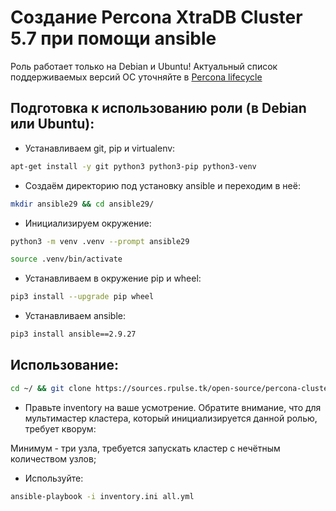 # Создание Percona XtraDB Cluster 5.7 при помощи ansible
Роль работает только на Debian и Ubuntu! Актуальный список поддерживаемых версий ОС уточняйте в [Percona lifecycle](https://www.percona.com/services/policies/percona-software-support-lifecycle#mysql)

## Подготовка к использованию роли (в Debian или Ubuntu):

- Устанавливаем git, pip и virtualenv:

```bash
apt-get install -y git python3 python3-pip python3-venv
```

- Создаём директорию под установку ansible и переходим в неё:

```bash
mkdir ansible29 && cd ansible29/
```

- Инициализируем окружение:

```bash
python3 -m venv .venv --prompt ansible29

source .venv/bin/activate
```

- Устанавливаем в окружение pip и wheel:

```bash
pip3 install --upgrade pip wheel
```

- Устанавливаем ansible:

```bash
pip3 install ansible==2.9.27
```

## Использование:

```bash
cd ~/ && git clone https://sources.rpulse.tk/open-source/percona-cluster-5.7-demo.git && cd percona-cluster-5.7-demo/
```

- Правьте inventory на ваше усмотрение. Обратите внимание, что для мультимастер кластера, который инициализируется данной ролью, требует кворум:

Минимум - три узла, требуется запускать кластер с нечётным количеством узлов;

- Используйте:

```bash
ansible-playbook -i inventory.ini all.yml
```
